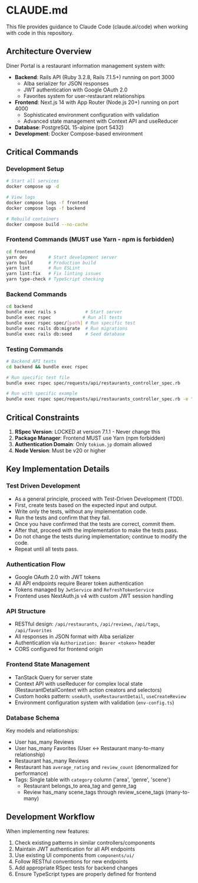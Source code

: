 # CLAUDE.md

This file provides guidance to Claude Code (claude.ai/code) when working with code in this repository.

## Architecture Overview

Diner Portal is a restaurant information management system with:
- **Backend**: Rails API (Ruby 3.2.8, Rails 7.1.5+) running on port 3000
  - Alba serializer for JSON responses
  - JWT authentication with Google OAuth 2.0
  - Favorites system for user-restaurant relationships
- **Frontend**: Next.js 14 with App Router (Node.js 20+) running on port 4000
  - Sophisticated environment configuration with validation
  - Advanced state management with Context API and useReducer
- **Database**: PostgreSQL 15-alpine (port 5432)
- **Development**: Docker Compose-based environment

## Critical Commands

### Development Setup
```bash
# Start all services
docker compose up -d

# View logs
docker compose logs -f frontend
docker compose logs -f backend

# Rebuild containers
docker compose build --no-cache
```

### Frontend Commands (MUST use Yarn - npm is forbidden)
```bash
cd frontend
yarn dev        # Start development server
yarn build      # Production build
yarn lint       # Run ESLint
yarn lint:fix   # Fix linting issues
yarn type-check # TypeScript checking
```

### Backend Commands
```bash
cd backend
bundle exec rails s           # Start server
bundle exec rspec            # Run all tests
bundle exec rspec spec/[path] # Run specific test
bundle exec rails db:migrate  # Run migrations
bundle exec rails db:seed     # Seed database
```

### Testing Commands
```bash
# Backend API tests
cd backend && bundle exec rspec

# Run specific test file
bundle exec rspec spec/requests/api/restaurants_controller_spec.rb

# Run with specific example
bundle exec rspec spec/requests/api/restaurants_controller_spec.rb -e "returns restaurants"
```

## Critical Constraints

1. **RSpec Version**: LOCKED at version 7.1.1 - Never change this
2. **Package Manager**: Frontend MUST use Yarn (npm forbidden)
3. **Authentication Domain**: Only `tokium.jp` domain allowed
4. **Node Version**: Must be v20 or higher

## Key Implementation Details

### Test Driven Development
- As a general principle, proceed with Test-Driven Development (TDD).
- First, create tests based on the expected input and output.
- Write only the tests, without any implementation code.
- Run the tests and confirm that they fail.
- Once you have confirmed that the tests are correct, commit them.
- After that, proceed with the implementation to make the tests pass.
- Do not change the tests during implementation; continue to modify the code.
- Repeat until all tests pass.

### Authentication Flow
- Google OAuth 2.0 with JWT tokens
- All API endpoints require Bearer token authentication
- Tokens managed by `JwtService` and `RefreshTokenService`
- Frontend uses NextAuth.js v4 with custom JWT session handling

### API Structure
- RESTful design: `/api/restaurants`, `/api/reviews`, `/api/tags`, `/api/favorites`
- All responses in JSON format with Alba serializer
- Authentication via `Authorization: Bearer <token>` header
- CORS configured for frontend origin

### Frontend State Management
- TanStack Query for server state
- Context API with useReducer for complex local state (RestaurantDetailContext with action creators and selectors)
- Custom hooks pattern: `useAuth`, `useRestaurantDetail`, `useCreateReview`
- Environment configuration system with validation (`env-config.ts`)

### Database Schema
Key models and relationships:
- User has_many Reviews
- User has_many Favorites (User ↔ Restaurant many-to-many relationship)
- Restaurant has_many Reviews
- Restaurant has `average_rating` and `review_count` (denormalized for performance)
- Tags: Single table with `category` column ('area', 'genre', 'scene')
  - Restaurant belongs_to area_tag and genre_tag
  - Review has_many scene_tags through review_scene_tags (many-to-many)

## Development Workflow

When implementing new features:
1. Check existing patterns in similar controllers/components
2. Maintain JWT authentication for all API endpoints
3. Use existing UI components from `components/ui/`
4. Follow RESTful conventions for new endpoints
5. Add appropriate RSpec tests for backend changes
6. Ensure TypeScript types are properly defined for frontend
